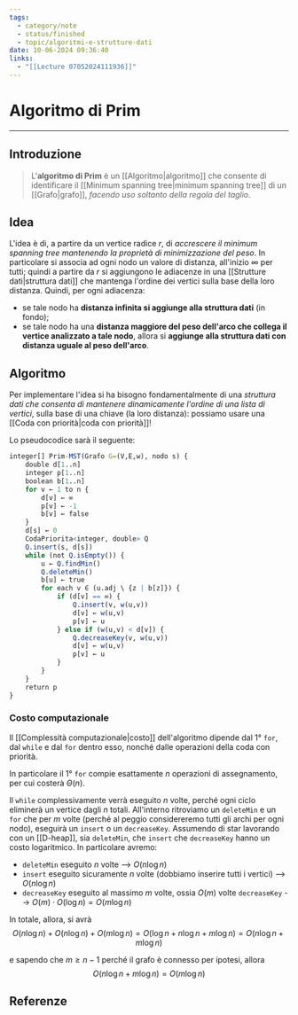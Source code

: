 ```yaml
---
tags:
  - category/note
  - status/finished
  - topic/algoritmi-e-strutture-dati
date: 10-06-2024 09:36:40
links:
  - "[[Lecture 07052024111936]]"
---
```

# Algoritmo di Prim
---
## Introduzione
> L'**algoritmo di Prim** è un [[Algoritmo|algoritmo]] che consente di identificare il [[Minimum spanning tree|minimum spanning tree]] di un [[Grafo|grafo]], _facendo uso soltanto della regola del taglio_.

## Idea
L'idea è di, a partire da un vertice radice $r$, di _accrescere il minimum spanning tree mantenendo la proprietà di minimizzazione del peso_. In particolare si associa ad ogni nodo un valore di distanza, all'inizio $\infty$ per tutti; quindi a partire da $r$ si aggiungono le adiacenze in una [[Strutture dati|struttura dati]] che mantenga l'ordine dei vertici sulla base della loro distanza. Quindi, per ogni adiacenza:
- se tale nodo ha **distanza infinita si aggiunge alla struttura dati** (in fondo);
- se tale nodo ha una **distanza maggiore del peso dell'arco che collega il vertice analizzato a tale nodo**, allora si **aggiunge alla struttura dati con distanza uguale al peso dell'arco**.

## Algoritmo
Per implementare l'idea si ha bisogno fondamentalmente di una _struttura dati che consenta di mantenere dinamicamente l'ordine di una lista di vertici_, sulla base di una chiave (la loro distanza): possiamo usare una [[Coda con priorità|coda con priorità]]!

Lo pseudocodice sarà il seguente:
```R
integer[] Prim-MST(Grafo G=(V,E,w), nodo s) {
	double d[1..n]
	integer p[1..n]
	boolean b[1..n]
	for v ← 1 to n {
		d[v] ← ∞
		p[v] ← -1
		b[v] ← false
	}
	d[s] ← 0
	CodaPriorita<integer, double> Q
	Q.insert(s, d[s])
	while (not Q.isEmpty()) {
		u ← Q.findMin()
		Q.deleteMin()
		b[u] ← true
		for each v ∈ (u.adj \ {z | b[z]}) {
			if (d[v] == ∞) {
				Q.insert(v, w(u,v))
				d[v] ← w(u,v)
				p[v] ← u
			} else if (w(u,v) < d[v]) {
				Q.decreaseKey(v, w(u,v))
				d[v] ← w(u,v)
				p[v] ← u
			}
		}
	}
	return p
}
```

### Costo computazionale
Il [[Complessità computazionale|costo]] dell'algoritmo dipende dal 1° `for`, dal `while` e dal `for` dentro esso, nonché dalle operazioni della coda con priorità.

In particolare il 1° `for` compie esattamente $n$ operazioni di assegnamento, per cui costerà $\Theta(n)$.

Il `while` complessivamente verrà eseguito $n$ volte, perché ogni ciclo eliminerà un vertice dagli $n$ totali. All'interno ritroviamo un `deleteMin` e un `for` che per $m$ volte (perché al peggio considereremo tutti gli archi per ogni nodo), eseguirà un `insert` o un `decreaseKey`. Assumendo di star lavorando con un [[D-heap]], sia `deleteMin`, che `insert` che `decreaseKey` hanno un costo logaritmico. In particolare avremo:
- `deleteMin` eseguito $n$ volte --> $O(n\log{n})$
- `insert` eseguito sicuramente $n$ volte (dobbiamo inserire tutti i vertici) --> $O(n\log{n})$
- `decreaseKey` eseguito al massimo $m$ volte, ossia $O(m)$ volte `decreaseKey` --> $O(m) \cdot O(\log{n}) = O(m\log{n})$

In totale, allora, si avrà
$$O(n\log{n}) + O(n\log{n}) + O(m\log{n}) = O(\log{n} + n\log{n} + m\log{n}) = O(n\log{n} + m\log{n})$$

e sapendo che $m \geq n-1$ perché il grafo è connesso per ipotesi, allora
$$O(n\log{n} + m\log{n}) = O(m\log{n})$$

## Referenze